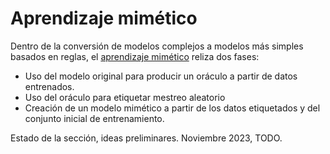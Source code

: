 # Aprendizaje mimético

Dentro de la conversión de modelos complejos a modelos más simples basados en reglas, el [aprendizaje mimético](./mimetico.ts) reliza dos fases:

- Uso del modelo original para producir un oráculo a partir de datos entrenados.
- Uso del oráculo para etiquetar mestreo aleatorio
- Creación de un modelo mimético a partir de los datos etiquetados y del conjunto inicial de entrenamiento.

Estado de la sección, ideas preliminares. Noviembre 2023, TODO.